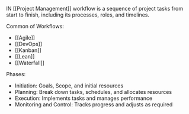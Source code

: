 IN [[Project Management]] workflow is a sequence of project tasks from start to finish, including its processes, roles, and timelines. 

Common of Workflows:
- [[Agile]]
- [[DevOps]]
- [[Kanban]]
- [[Lean]]
- [[Waterfall]] 

Phases:
- Initiation: Goals, Scope, and initial resources
- Planning: Break down tasks, schedules, and allocates resources
- Execution: Implements tasks and manages performance
- Monitoring and Control: Tracks progress and adjusts as required
